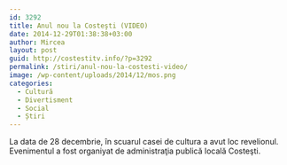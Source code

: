 ```yaml
---
id: 3292
title: Anul nou la Costeşti (VIDEO)
date: 2014-12-29T01:38:38+03:00
author: Mircea
layout: post
guid: http://costestitv.info/?p=3292
permalink: /stiri/anul-nou-la-costesti-video/
image: /wp-content/uploads/2014/12/mos.png
categories:
  - Cultură
  - Divertisment
  - Social
  - Știri
---
```

La data de 28 decembrie, în scuarul casei de cultura a avut loc revelionul. Evenimentul a fost organiyat de administraţia publică locală Costeşti.<!--more-->
